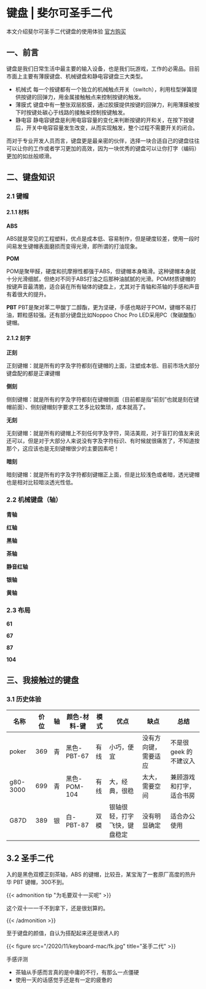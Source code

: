 # 键盘 | 斐尔可圣手二代

本文介绍斐尔可圣手二代键盘的使用体验 [官方购买](https://detail.tmall.com/item.htm?spm=a1z10.5-b-s.w4011-21194147467.56.1291578c5rZjFp&id=583184674550&rn=0456efcf7f3fee22b43f73989ec769dc&abbucket=6&sku_properties=5919063:6536025)

<!--more-->

## 一、前言

键盘是我们日常生活中最主要的输入设备，也是我们玩游戏，工作的必需品。目前市面上主要有薄膜键盘、机械键盘和静电容键盘三大类型。
- 机械式 每一个按键都有一个独立的机械触点开关（switch），利用柱型弹簧提供按键的回弹力，用金属接触触点来控制按键的触发。
- 薄膜式 键盘中有一整张双层胶膜，通过胶膜提供按键的回弹力，利用薄膜被按下时按键处碳心于线路的接触来控制按键触发。
- 静电容 静电容键盘是利用电容容量的变化来判断按键的开和关，在按下按键后，开关中电容容量发生改变，从而实现触发，整个过程不需要开关的闭合。

而对于专业开发人员而言，键盘更是最亲密的伙伴，选择一块合适自己的键盘往往可以让你的工作或者学习更加的高效，因为一块优秀的键盘可以让你打字（编码）更加的如丝般顺滑。


## 二、键盘知识

### 2.1 键帽

#### 2.1.1 材料

**ABS**

ABS就是常见的工程塑料，优点是成本低、容易制作，但是硬度较差，使用一段时间易发生键帽表面磨损而变得光滑，即所谓的打油现象。

**POM**

POM是聚甲醛，硬度和抗摩擦性都强于ABS，但键帽本身略滑。这种键帽本身就十分光滑细腻，但绝对不同于ABS打油之后那种油腻腻的光滑。POM材质键帽的按键声音最清脆，适合装在所有轴体的键盘上，尤其对于青轴和茶轴的手感和声音有着很大的提升。

**PBT**
PBT是聚对苯二甲酸丁二醇酯，更为坚硬，手感也略好于POM，键帽不易打油，颗粒感较强。还有部分键盘比如Noppoo Choc Pro LED采用PC（聚碳酸酯）键帽。

#### 2.1.2 刻字

**正刻**

正刻键帽：就是所有的字及字符都刻在键帽的上面，注塑成本低、目前市场大部分键盘配的都是正课键帽

**侧刻**

侧刻键帽：就是所有的字及字符都刻在键帽侧面（目前都是指“前刻”也就是刻在键帽前面）、侧刻键帽刻字要求工艺多比较繁琐，成本就高了。

**无刻**

无刻键帽：就是所有的键帽上不刻任何字及字符，简洁美观，对于盲打的值友来说还可以，但是对于大部分人来说没有字及字符标识、有时候就很痛苦了，不知道按那个，这应该也是无刻键帽很少的主要因素吧！

**暗刻**

暗刻键帽：就是所有的字及字符都刻键帽正上面，但是比较浅色或者暗，透光键帽也是相对比较暗淡透光性低。

### 2.2 机械键盘（轴）

**青轴**

**红轴**

**黑轴**

**茶轴**

**静音红轴**

**银轴**

**黄轴**

### 2.3 布局

**61**

**67**

**87**

**104**

## 三、我接触过的键盘

### 3.1 历史体验

| 名称 | 价位 | 轴 | 颜色-材料-键 | 模式 | 优点 | 缺点 | 总结 |
| ------ | ---- | ---- | ---- | ---- | ---- | ---- | ---- |
| poker   | 369  | 青 | 黑色-PBT-67 | 有线 | 小巧，便宜 | 没有方向键，需要适应 | 不是很 geek 的不建议入 |
| g80-3000   | 699  | 青 | 黑色-POM-104 | 有线 | 大，经典，很稳 | 太大，需要空间 | 兼顾游戏和打字，适合书房 |
| G87D   | 389 | 银 | 白-PBT-87 | 双模 | 银轴很轻，打字飞快，键盘稳定 | 没有明显确定 | 适合办公使用 |

## 3.2 圣手二代

入的是黑色双模正刻茶轴，ABS 的键帽，比较丑，某宝淘了一套原厂高度的热升华 PBT 键帽，300不到。

{{< admonition tip "为毛要双十一买呢" >}}

 这个双十一一千不到拿下，还是很划算的。

{{< /admonition >}}

至于键盘的颜值，自认为搭配起来还是很诱人的

{{< figure src="/2020/11/keyboard-mac/fk.jpg" title="圣手二代" >}}

手感评测
- 茶轴从手感而言真的是中庸的不行，有那么一点僵硬
- 使用一天的话感觉手还是有一定的疲惫的

